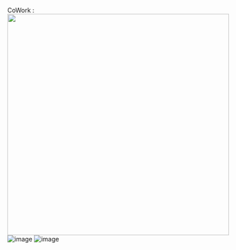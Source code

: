 CoWork : 
<a href="http://coworkintranet.site" target="_blank" style="text-decoration: none; color: red;">
  <img src="https://github.com/limbit95/cowork/assets/111622452/40088173-d6e3-46af-82aa-977f081f5ba7" style="width: 500px; height: 500px;"></img>
</a>
![image](https://github.com/limbit95/cowork/assets/111622452/40088173-d6e3-46af-82aa-977f081f5ba7)
![image](https://github.com/limbit95/cowork/assets/111622452/22b3584f-90e4-491b-ba64-d6f38c5c669f)
